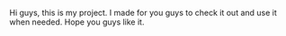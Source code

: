 Hi guys, this is my project. I made for you guys to check it out and use it when needed. Hope you guys like it.

